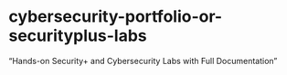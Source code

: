 # cybersecurity-portfolio-or-securityplus-labs
“Hands-on Security+ and Cybersecurity Labs with Full Documentation”
